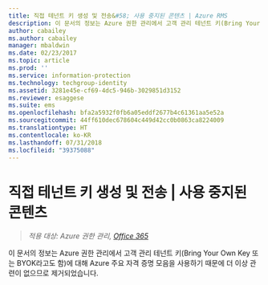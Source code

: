 ```yaml
---
title: 직접 테넌트 키 생성 및 전송&#58; 사용 중지된 콘텐츠 | Azure RMS
description: 이 문서의 정보는 Azure 권한 관리에서 고객 관리 테넌트 키(Bring Your Own Key 또는 BYOK라고도 함)에 대해 Azure 주요 자격 증명 모음을 사용하기 때문에 더 이상 관련이 없으므로 제거되었습니다.
author: cabailey
ms.author: cabailey
manager: mbaldwin
ms.date: 02/23/2017
ms.topic: article
ms.prod: ''
ms.service: information-protection
ms.technology: techgroup-identity
ms.assetid: 3281e45e-cf69-4dc5-946b-3029851d3152
ms.reviewer: esaggese
ms.suite: ems
ms.openlocfilehash: bfa2a5932f0fb6a05eddf2677b4c61361aa5e52a
ms.sourcegitcommit: 44ff610dec678604c449d42cc0b0863ca8224009
ms.translationtype: HT
ms.contentlocale: ko-KR
ms.lasthandoff: 07/31/2018
ms.locfileid: "39375088"
---
```

# <a name="generate-and-transfer-your-tenant-key--in-person-retired-content"></a>직접 테넌트 키 생성 및 전송 | 사용 중지된 콘텐츠

>*적용 대상: Azure 권한 관리, [Office 365](http://download.microsoft.com/download/E/C/F/ECF42E71-4EC0-48FF-AA00-577AC14D5B5C/Azure_Information_Protection_licensing_datasheet_EN-US.pdf)*

이 문서의 정보는 Azure 권한 관리에서 고객 관리 테넌트 키(Bring Your Own Key 또는 BYOK라고도 함)에 대해 Azure 주요 자격 증명 모음을 사용하기 때문에 더 이상 관련이 없으므로 제거되었습니다. 

